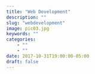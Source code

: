 ```yaml
---
title: "Web Development"
description: ""
slug: "webdevelopment"
image: pic03.jpg
keywords: ""
categories: 
    - ""
    - ""
date: 2017-10-31T19:00:00-05:00
draft: false
---
```

